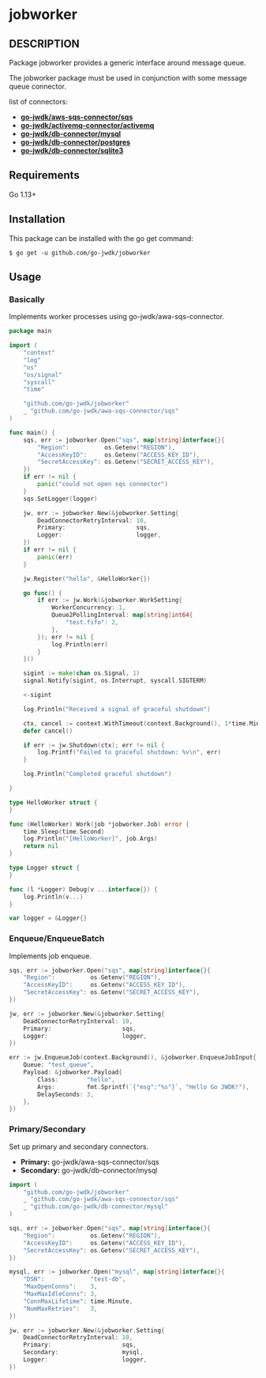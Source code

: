 # jobworker

## DESCRIPTION

Package jobworker provides a generic interface around message queue.

The jobworker package must be used in conjunction with some message queue connector.

list of connectors:

- [__go-jwdk/aws-sqs-connector/sqs__](https://github.com/go-jwdk/aws-sqs-connector/)
- [__go-jwdk/activemq-connector/activemq__](https://github.com/go-jwdk/activemq-connector/)
- [__go-jwdk/db-connector/mysql__](https://github.com/go-jwdk/db-connector/)
- [__go-jwdk/db-connector/postgres__](https://github.com/go-jwdk/db-connector/)
- [__go-jwdk/db-connector/sqlite3__](https://github.com/go-jwdk/db-connector/)

## Requirements

Go 1.13+

## Installation

This package can be installed with the go get command:

```
$ go get -u github.com/go-jwdk/jobworker
```

## Usage

### Basically

Implements worker processes using go-jwdk/awa-sqs-connector.

```go
package main

import (
	"context"
	"log"
	"os"
	"os/signal"
	"syscall"
	"time"

	"github.com/go-jwdk/jobworker"
	_ "github.com/go-jwdk/awa-sqs-connector/sqs"
)

func main() {
	sqs, err := jobworker.Open("sqs", map[string]interface{}{
		"Region":          os.Getenv("REGION"),
		"AccessKeyID":     os.Getenv("ACCESS_KEY_ID"),
		"SecretAccessKey": os.Getenv("SECRET_ACCESS_KEY"),
	})
	if err != nil {
		panic("could not open sqs connector")
	}
	sqs.SetLogger(logger)

	jw, err := jobworker.New(&jobworker.Setting{
		DeadConnectorRetryInterval: 10,
		Primary:                    sqs,
		Logger:                     logger,
	})
	if err != nil {
		panic(err)
	}

	jw.Register("hello", &HelloWorker{})

	go func() {
		if err := jw.Work(&jobworker.WorkSetting{
			WorkerConcurrency: 1,
			Queue2PollingInterval: map[string]int64{
				"test.fifo": 2,
			},
		}); err != nil {
			log.Println(err)
		}
	}()

	sigint := make(chan os.Signal, 1)
	signal.Notify(sigint, os.Interrupt, syscall.SIGTERM)

	<-sigint

	log.Println("Received a signal of graceful shutdown")

	ctx, cancel := context.WithTimeout(context.Background(), 1*time.Minute)
	defer cancel()

	if err := jw.Shutdown(ctx); err != nil {
		log.Printf("Failed to graceful shutdown: %v\n", err)
	}

	log.Println("Completed graceful shutdown")

}

type HelloWorker struct {
}

func (HelloWorker) Work(job *jobworker.Job) error {
	time.Sleep(time.Second)
	log.Println("[HelloWorker]", job.Args)
	return nil
}

type Logger struct {
}

func (l *Logger) Debug(v ...interface{}) {
	log.Println(v...)
}

var logger = &Logger{}
```

### Enqueue/EnqueueBatch

Implements job enqueue.

```go
sqs, err := jobworker.Open("sqs", map[string]interface{}{
    "Region":          os.Getenv("REGION"),
    "AccessKeyID":     os.Getenv("ACCESS_KEY_ID"),
    "SecretAccessKey": os.Getenv("SECRET_ACCESS_KEY"),
})

jw, err := jobworker.New(&jobworker.Setting{
    DeadConnectorRetryInterval: 10,
    Primary:                    sqs,
    Logger:                     logger,
})

err := jw.EnqueueJob(context.Background(), &jobworker.EnqueueJobInput{
    Queue: "test_queue",
    Payload: &jobworker.Payload{
        Class:        "hello",
        Args:         fmt.Sprintf(`{"msg":"%s"}`, "Hello Go JWDK!"),
        DelaySeconds: 3,
    },
})
```

### Primary/Secondary

Set up primary and secondary connectors.

- __Primary:__ go-jwdk/awa-sqs-connector/sqs
- __Secondary:__ go-jwdk/db-connector/mysql

```go
import (
    "github.com/go-jwdk/jobworker"
    _ "github.com/go-jwdk/awa-sqs-connector/sqs"
    _ "github.com/go-jwdk/db-connector/mysql"
)

sqs, err := jobworker.Open("sqs", map[string]interface{}{
    "Region":          os.Getenv("REGION"),
    "AccessKeyID":     os.Getenv("ACCESS_KEY_ID"),
    "SecretAccessKey": os.Getenv("SECRET_ACCESS_KEY"),
})

mysql, err := jobworker.Open("mysql", map[string]interface{}{
    "DSN":             "test-db",
    "MaxOpenConns":    3,
    "MaxMaxIdleConns": 3,
    "ConnMaxLifetime": time.Minute,
    "NumMaxRetries":   3,
})

jw, err := jobworker.New(&jobworker.Setting{
    DeadConnectorRetryInterval: 10,
    Primary:                    sqs,
    Secondary:                  mysql,
    Logger:                     logger,
})
```